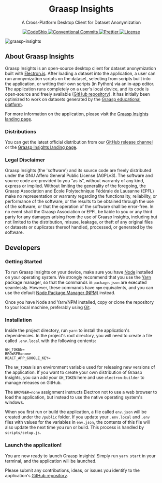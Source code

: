 <h1 align="center">Graasp Insights</h1>

<p align="center">
  A Cross-Platform Desktop Client for Dataset Anonymization
</p>

<p align="center">
  <a href="https://app.codeship.com/projects/315997">
    <img
      alt="CodeShip"
      src="https://app.codeship.com/projects/9044aa80-c503-0138-36a4-4e33c7c5a318/status?branch=master"
    />
  </a>
  <a href="https://conventionalcommits.org">
    <img
      alt="Conventional Commits"
      src="https://img.shields.io/badge/Conventional%20Commits-1.0.0-yellow.svg"
    />
  </a>
  <a href="https://github.com/prettier/prettier">
    <img
      alt="Prettier"
      src="https://img.shields.io/badge/code_style-prettier-ff69b4.svg"
    />
  </a>
  <a href="https://github.com/graasp/graasp-insights/blob/master/LICENSE">
    <img
      alt="License"
      src="https://img.shields.io/badge/license-AGPLv3.0-blue.svg"
    />
  </a>
</p>

![graasp-insights](https://user-images.githubusercontent.com/19311953/107044068-1d6f0c80-67c4-11eb-9cba-67d17af7fa56.png)

## About Graasp Insights

Graasp Insights is an open-source desktop client for dataset anonymization built with [Electron.js](https://github.com/electron/electron). After loading a dataset into the application, a user can run anonymization scripts on the dataset, selecting from scripts built into the application, or writing their own scripts (in Python) via an in-app editor. The application runs completely on a user's local device, and its code is open-source and freely available ([GitHub repository](https://github.com/graasp/graasp-insights)). It has initially been optimized to work on datasets generated by the [Graasp educational platform](https://graasp.eu).

For more information on the application, please visit the [Graasp Insights landing page](https://insights.graasp.org).

### Distributions

You can get the latest official distribution from our [GitHub release channel](https://github.com/graasp/graasp-insights/releases) or the [Graasp Insights landing page](https://insights.graasp.org).

### Legal Disclaimer

Graasp Insights (the 'software') and its source code are freely distributed under the GNU Affero General Public License (AGPLv3). The software and source code are provided to you “as is”, without warranty of any kind, express or implied. Without limiting the generality of the foregoing, the Graasp Association and École Polytechnique Fédérale de Lausanne (EPFL) make no representation or warranty regarding the functionality, reliability, or performance of the software, or the results to be obtained through the use of the software, or that the operation of the software shall be error-free. In no event shall the Graasp Association or EPFL be liable to you or any third party for any damages arising from the use of Graasp Insights, including but not limited to the distribution, misuse, leakage, or theft of any original files or datasets or duplicates thereof handled, processed, or generated by the software.

## Developers

### Getting Started

To run Graasp Insights on your device, make sure you have [Node](https://nodejs.org) installed on your operating system. We strongly recommend that you use the [Yarn](https://yarnpkg.com/) package manager, so that the commands in `package.json` are executed seamlessly. However, these commands have `npm` equivalents, and you can use the default [Node Package Manager (NPM)](https://www.npmjs.com) instead.

Once you have Node and Yarn/NPM installed, copy or clone the repository to your local machine, preferably using [Git](https://git-scm.com).

### Installation

Inside the project directory, run `yarn` to install the application's dependencies. In the project's root directory, you will need to create a file called `.env.local` with the following contents:

```dotenv
GH_TOKEN=
BROWSER=none
REACT_APP_GOOGLE_KEY=
```

The `GH_TOKEN` is an environment variable used for releasing new versions of the application. If you want to create your own distribution of Graasp Insights, you can add your `GH_TOKEN` here and use `electron-builder` to manage releases on GitHub.

The `BROWSER=none` assignment instructs Electron not to use a web browser to load the application, but instead to use the native operating system's windows.

When you first run or build the application, a file called `env.json` will be created under the `/public` folder. If you update your `.env.local` and `.env` files with values for the variables in `env.json`, the contents of this file will also update the next time you run or build. This process is handled by `scripts/setup.js`.

### Launch the application!

You are now ready to launch Graasp Insights! Simply run `yarn start` in your terminal, and the application will be launched.

Please submit any contributions, ideas, or issues you identify to the application's [GitHub repository](https://github.com/graasp/graasp-insights).
